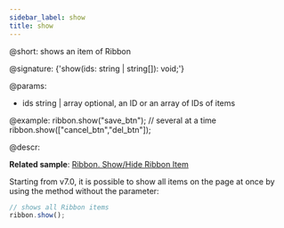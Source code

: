 ```yaml
---
sidebar_label: show
title: show
---          
```


@short: shows an item of Ribbon

@signature: {'show(ids: string | string[]): void;'}

@params:
- ids 		string | array		optional, an ID or an array of IDs of items

@example:
ribbon.show("save_btn");
// several at a time
ribbon.show(["cancel_btn","del_btn"]);

@descr:

**Related sample**: [Ribbon. Show/Hide Ribbon Item](https://snippet.dhtmlx.com/1jkf7954)

Starting from v7.0, it is possible to show all items on the page at once by using the method without the parameter:

~~~js
// shows all Ribbon items
ribbon.show();
~~~

[comment]: # (@related: ribbon/operating_ribbon.md#hiding-and-showing-controls)
